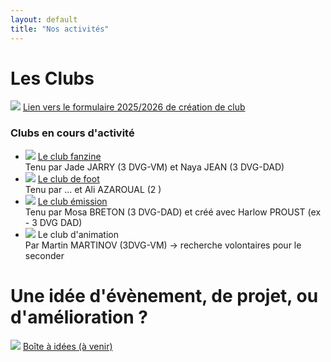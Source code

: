 ```yaml
---
layout: default
title: "Nos activités"
---
```



# Les Clubs
<p><img class="glitters" src="https://media.tenor.com/xQKnWkukw9YAAAAi/brilho-shine.gif"> <a href="https://docs.google.com/forms/d/e/1FAIpQLSfdvX5rUUFXTu2i3cXDn03kfKD2BA0PLlPZJr6gO7AaRMh9zA/viewform?usp=dialog">Lien vers le formulaire 2025/2026 de création de club</a></p>

### Clubs en cours d'activité
<ul id="clubs-existants">
    <li><img class="glitters" src="https://media.tenor.com/xQKnWkukw9YAAAAi/brilho-shine.gif"> <a href="https://www.instagram.com/fanzizine/">Le club fanzine</a><br>
    Tenu par Jade JARRY (3 DVG-VM) et Naya JEAN (3 DVG-DAD)</li>
    <li><img class="glitters" src="https://media.tenor.com/xQKnWkukw9YAAAAi/brilho-shine.gif"> <a href="https://www.instagram.com/orlinzoofc/">Le club de foot</a><br>
    Tenu par ... et Ali AZAROUAL (2 )</li>
    <li><img class="glitters" src="https://media.tenor.com/xQKnWkukw9YAAAAi/brilho-shine.gif"> <a href="https://www.instagram.com/esaderange_twitch/">Le club émission</a><br>
    Tenu par Mosa BRETON (3 DVG-DAD) et créé avec Harlow PROUST (ex - 3 DVG DAD)</li>
    <li><img class="glitters" src="https://media.tenor.com/xQKnWkukw9YAAAAi/brilho-shine.gif"> Le club d'animation<br>
    Par Martin MARTINOV (3DVG-VM) -> recherche volontaires pour le seconder</li>
</ul>

# Une idée d'évènement, de projet, ou d'amélioration ?

<p><img class="glitters" src="https://media.tenor.com/xQKnWkukw9YAAAAi/brilho-shine.gif"> <a href="">Boîte à idées (à venir)</a></p>


